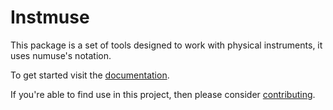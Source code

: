 # Instmuse

This package is a set of tools designed to work with physical instruments, it uses numuse's notation.

To get started visit the [documentation](https://instmuse.readthedocs.io/en/latest/).

If you're able to find use in this project, then please consider [contributing](https://www.patreon.com/cuppajoeman).
